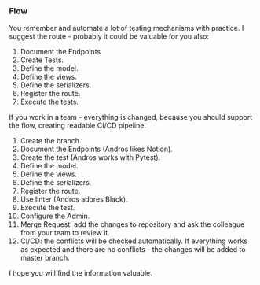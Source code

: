 ### Flow

You remember and automate a lot of testing mechanisms with practice.
I suggest the route - probably it could be valuable for you also:

1. Document the Endpoints
2. Create Tests.
3. Define the model.
4. Define the views.
5. Define the serializers.   
6. Register the route.
7. Execute the tests.

If you work in a team - everything is changed, because you should support the flow, 
creating readable CI/CD pipeline.

1. Create the branch.
2. Document the Endpoints (Andros likes Notion).
3. Create the test (Andros works with Pytest).
4. Define the model.
5. Define the views.
6. Define the serializers.   
7. Register the route.   
8. Use linter (Andros adores Black).
9. Execute the test.
10. Configure the Admin.
11. Merge Request: add the changes to repository and ask the colleague from your team to review it.
12. CI/CD: the conflicts will be checked automatically. 
    If everything works as expected and there are no conflicts - the changes will be added to master branch.
    
I hope you will find the information valuable.

